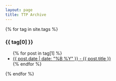 ```yaml
---
layout: page
title: TTP Archive
---
```


{% for tag in site.tags %}
  <h3>{{ tag[0] }}</h3>
  <ul>
    {% for post in tag[1] %}
      <li><a href="{{ 'blog/' + post.url }}">{{ post.date | date: "%B %Y" }} - {{ post.title }}</a></li>
    {% endfor %}
  </ul>
{% endfor %}